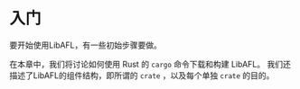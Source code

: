 # 入门

要开始使用LibAFL，有一些初始步骤要做。

在本章中，我们将讨论如何使用 Rust 的 `cargo` 命令下载和构建 LibAFL。
我们还描述了LibAFL的组件结构，即所谓的 `crate` ，以及每个单独 `crate` 的目的。
